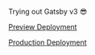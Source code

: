 Trying out Gatsby v3 😎

[Preview Deployment](https://dpjungmin.gatsbyjs.io)

[Production Deployment](https://dpjungmin2.gatsbyjs.io)
